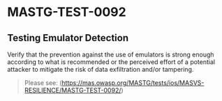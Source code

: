 #  MASTG-TEST-0092

## Testing Emulator Detection

Verify that the prevention against the use of emulators is strong enough according to what is recommended or the perceived effort of a potential attacker to mitigate the risk of data exfiltration and/or tampering.

> Please see: (https://mas.owasp.org/MASTG/tests/ios/MASVS-RESILIENCE/MASTG-TEST-0092/)